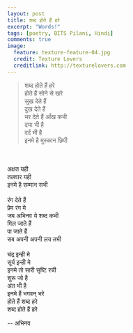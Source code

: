```yaml
---
layout: post
title: शब्द होते हैं हरे
excerpt: "Words!"
tags: [poetry, BITS Pilani, Hindi]
comments: true
image:
  feature: texture-feature-04.jpg
  credit: Texture Lovers
  creditlink: http://texturelovers.com
---
```

>शब्द होते हैं हरे
<br/>होते हैं सोने से खरे
<br/>सुख देते हैं
<br/>दुख देते हैं
<br/>भर देते हैं आँख कभी
<br/>दया भी है
<br/>दर्द भी है
<br/>इनमे है मुस्कान छिपी
<br/>
<br/>अक्षत यही
<br/>तलवार यही
<br/>इनमे है सम्मान सभी
<br/>
<br/>रंग देते हैं
<br/>प्रेम रंग मे
<br/>जब अभिनव ये शब्द कभी
<br/>मिल जाते हैं
<br/>पा जाते हैं
<br/>सब अपनी अपनी लय तभी
<br/>
<br/>चंद्र इन्ही मे
<br/>सूर्य इन्ही मे
<br/>इनमे तो सारी सृष्टि रची
<br/>शुरू जो है
<br/>अंत भी है
<br/>इनमे हैं भगवन् भरे
<br/>होते हैं शब्द हरे
<br/>शब्द होते हैं हरे

-- अभिनव
